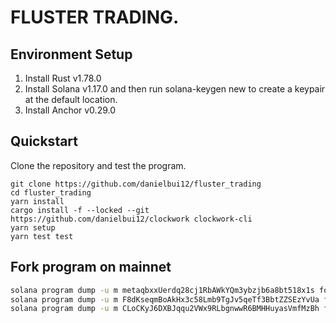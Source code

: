 # FLUSTER TRADING.

## Environment Setup

1. Install Rust v1.78.0
2. Install Solana v1.17.0 and then run solana-keygen new to create a keypair at the default location.
3. Install Anchor v0.29.0

## Quickstart

Clone the repository and test the program.

```shell
git clone https://github.com/danielbui12/fluster_trading
cd fluster_trading
yarn install
cargo install -f --locked --git https://github.com/danielbui12/clockwork clockwork-cli
yarn setup
yarn test test
```

## Fork program on mainnet

```sh
solana program dump -u m metaqbxxUerdq28cj1RbAWkYQm3ybzjb6a8bt518x1s forked-programs/metadata.so
solana program dump -u m F8dKseqmBoAkHx3c58Lmb9TgJv5qeTf3BbtZZSEzYvUa forked-programs/clockwork_network.so
solana program dump -u m CLoCKyJ6DXBJqqu2VWx9RLbgnwwR6BMHHuyasVmfMzBh forked-programs/clockwork_thread_v2.so
```

